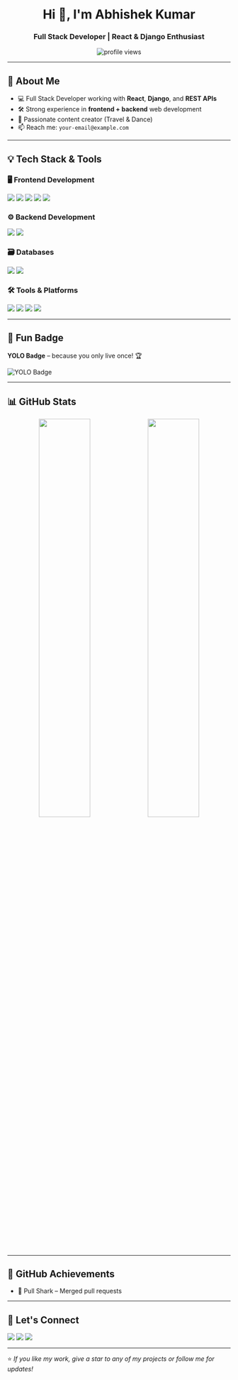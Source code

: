 <h1 align="center">Hi 👋, I'm Abhishek Kumar</h1>
<h3 align="center">Full Stack Developer | React & Django Enthusiast</h3>

<p align="center">
  <img src="https://komarev.com/ghpvc/?username=Abhicoder_983&label=Profile%20views&color=0e75b6&style=flat" alt="profile views" />
</p>

---

## 🚀 About Me

- 💻 Full Stack Developer working with **React**, **Django**, and **REST APIs**
- 🛠 Strong experience in **frontend + backend** web development
- 🎥 Passionate content creator (Travel & Dance)
- 📫 Reach me: `your-email@example.com`

---

## 💡 Tech Stack & Tools

### 🖥️ **Frontend Development**
<p>
  <img src="https://img.shields.io/badge/React-20232A?style=for-the-badge&logo=react&logoColor=61DAFB" />
  <img src="https://img.shields.io/badge/JavaScript-F7DF1E?style=for-the-badge&logo=javascript&logoColor=black" />
  <img src="https://img.shields.io/badge/HTML5-E34F26?style=for-the-badge&logo=html5&logoColor=white" />
  <img src="https://img.shields.io/badge/CSS3-1572B6?style=for-the-badge&logo=css3&logoColor=white" />
  <img src="https://img.shields.io/badge/Tailwind_CSS-38B2AC?style=for-the-badge&logo=tailwind-css&logoColor=white" />
</p>

### ⚙️ **Backend Development**
<p>
  <img src="https://img.shields.io/badge/Django-092E20?style=for-the-badge&logo=django&logoColor=white" />
  <img src="https://img.shields.io/badge/Django%20REST%20Framework-red?style=for-the-badge&logo=python&logoColor=white" />
</p>

### 🗃️ **Databases**
<p>
  <img src="https://img.shields.io/badge/PostgreSQL-316192?style=for-the-badge&logo=postgresql&logoColor=white" />
  <img src="https://img.shields.io/badge/MySQL-005C84?style=for-the-badge&logo=mysql&logoColor=white" />
</p>

### 🛠️ **Tools & Platforms**
<p>
  <img src="https://img.shields.io/badge/Git-F05032?style=for-the-badge&logo=git&logoColor=white" />
  <img src="https://img.shields.io/badge/GitHub-181717?style=for-the-badge&logo=github&logoColor=white" />
  <img src="https://img.shields.io/badge/Vercel-000000?style=for-the-badge&logo=vercel&logoColor=white" />
  <img src="https://img.shields.io/badge/VS%20Code-007ACC?style=for-the-badge&logo=visual-studio-code&logoColor=white" />
</p>

---

## 🎉 Fun Badge

**YOLO Badge** – because you only live once! 🏆

![YOLO Badge](https://img.shields.io/badge/Yolo-🦸‍♂️-red?style=for-the-badge&logo=github&logoColor=white)

---

## 📊 GitHub Stats

<p align="center">
  <img src="https://github-readme-stats.vercel.app/api?username=Abhicoder_983&show_icons=true&theme=tokyonight" width="48%"/>
  <img src="https://github-readme-stats.vercel.app/api/top-langs/?username=Abhicoder_983&layout=compact&theme=tokyonight" width="48%"/>
</p>

---

## 🏅 GitHub Achievements

- 🦈 Pull Shark – Merged pull requests

---

## 🔗 Let's Connect

<p align="left">
  <a href="https://www.linkedin.com/in/abhishek-kumar983/" target="_blank"><img src="https://img.shields.io/badge/LinkedIn-blue?logo=linkedin&logoColor=white" /></a>
  <a href="https://x.com/Abhishe7716700" target="_blank"><img src="https://img.shields.io/badge/Twitter-1DA1F2?logo=twitter&logoColor=white" /></a>
   <a href="https://instagram.com/yourabhishek_a1" target="_blank"><img src="https://img.shields.io/badge/Instagram-E4405F?logo=instagram&logoColor=white" /></a>
</p>

---

⭐️ *If you like my work, give a star to any of my projects or follow me for updates!*
